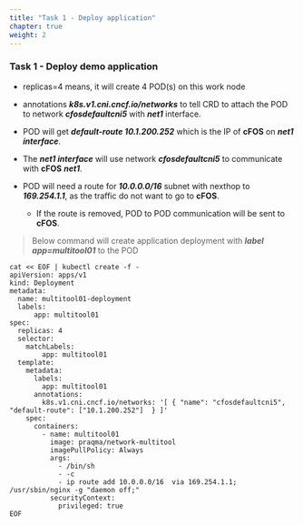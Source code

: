```yaml
---
title: "Task 1 - Deploy application"
chapter: true
weight: 2
---
```


### Task 1 - Deploy demo application 

* replicas=4 means, it will create 4 POD(s) on this work node

* annotations ***k8s.v1.cni.cncf.io/networks*** to tell CRD to attach the POD to network ***cfosdefaultcni5*** with ***net1*** interface.

* POD will get ***default-route 10.1.200.252*** which is the IP of **cFOS** on ***net1 interface***.

* The ***net1 interface*** will use network ***cfosdefaultcni5*** to communicate with **cFOS** ***net1***.

* POD will need a route for ***10.0.0.0/16*** subnet with nexthop to ***169.254.1.1***, as the traffic do not want to go to **cFOS**.
  * If the route is removed, POD to POD communication will be sent to **cFOS**.

> Below command will create application deployment with ***label app=multitool01*** to the POD


```
cat << EOF | kubectl create -f -  
apiVersion: apps/v1
kind: Deployment
metadata:
  name: multitool01-deployment
  labels:
      app: multitool01
spec:
  replicas: 4
  selector:
    matchLabels:
        app: multitool01
  template:
    metadata:
      labels:
        app: multitool01
      annotations:
        k8s.v1.cni.cncf.io/networks: '[ { "name": "cfosdefaultcni5",  "default-route": ["10.1.200.252"]  } ]'
    spec:
      containers:
        - name: multitool01
          image: praqma/network-multitool
          imagePullPolicy: Always
          args:
            - /bin/sh
            - -c
            - ip route add 10.0.0.0/16  via 169.254.1.1; /usr/sbin/nginx -g "daemon off;"
          securityContext:
            privileged: true
EOF
```